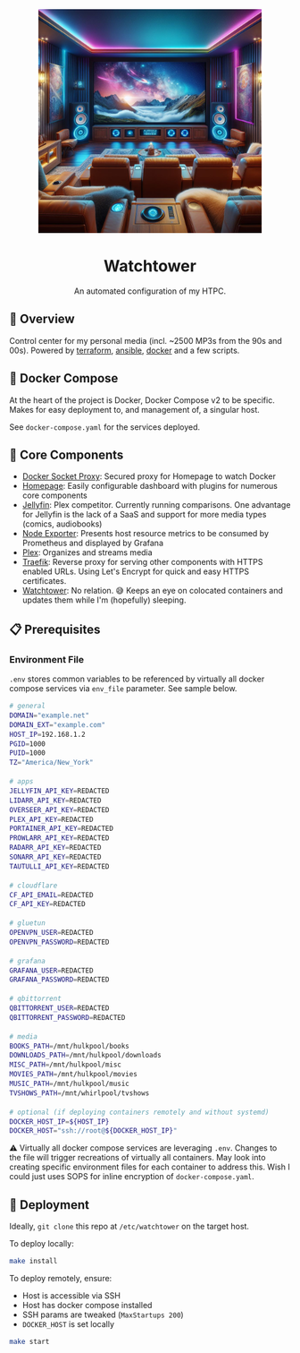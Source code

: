 <div align="center">

<img src="./watchtower.jpeg" height="400px"/>

# Watchtower

An automated configuration of my HTPC.

</div>

## 📖 Overview

Control center for my personal media (incl. ~2500 MP3s from the 90s and 00s). Powered by [terraform](https://terraform.io), [ansible](https://ansible.com), [docker](https://docker.com) and a few scripts.

## 🐳 Docker Compose

At the heart of the project is Docker, Docker Compose v2 to be specific. Makes for easy deployment to, and management of, a singular host.

See `docker-compose.yaml` for the services deployed.


## 🧰 Core Components

- [Docker Socket Proxy](https://github.com/Tecnativa/docker-socket-proxy): Secured proxy for Homepage to watch Docker
- [Homepage](https://gethomepage.dev): Easily configurable dashboard with plugins for numerous core components
- [Jellyfin](https://jellyfin.org): Plex competitor. Currently running comparisons. One advantage for Jellyfin is the lack of a SaaS and support for more media types (comics, audiobooks)
- [Node Exporter](https://github.com/prometheus/node_exporter): Presents host resource metrics to be consumed by Prometheus and displayed by Grafana
- [Plex](https://plex.tv): Organizes and streams media
- [Traefik](https://traefik.io): Reverse proxy for serving other components with HTTPS enabled URLs. Using Let's Encrypt for quick and easy HTTPS certificates.
- [Watchtower](https://containrrr.dev/watchtower/): No relation. 😅 Keeps an eye on colocated containers and updates them while I'm (hopefully) sleeping.

## 📋 Prerequisites

### Environment File

`.env` stores common variables to be referenced by virtually all docker compose services via `env_file` parameter. See sample below.

```sh
# general
DOMAIN="example.net"
DOMAIN_EXT="example.com"
HOST_IP=192.168.1.2
PGID=1000
PUID=1000
TZ="America/New_York"

# apps
JELLYFIN_API_KEY=REDACTED
LIDARR_API_KEY=REDACTED
OVERSEER_API_KEY=REDACTED
PLEX_API_KEY=REDACTED
PORTAINER_API_KEY=REDACTED
PROWLARR_API_KEY=REDACTED
RADARR_API_KEY=REDACTED
SONARR_API_KEY=REDACTED
TAUTULLI_API_KEY=REDACTED

# cloudflare
CF_API_EMAIL=REDACTED
CF_API_KEY=REDACTED

# gluetun
OPENVPN_USER=REDACTED
OPENVPN_PASSWORD=REDACTED

# grafana
GRAFANA_USER=REDACTED
GRAFANA_PASSWORD=REDACTED

# qbittorrent
QBITTORRENT_USER=REDACTED
QBITTORRENT_PASSWORD=REDACTED

# media
BOOKS_PATH=/mnt/hulkpool/books
DOWNLOADS_PATH=/mnt/hulkpool/downloads
MISC_PATH=/mnt/hulkpool/misc
MOVIES_PATH=/mnt/hulkpool/movies
MUSIC_PATH=/mnt/hulkpool/music
TVSHOWS_PATH=/mnt/whirlpool/tvshows

# optional (if deploying containers remotely and without systemd)
DOCKER_HOST_IP=${HOST_IP}
DOCKER_HOST="ssh://root@${DOCKER_HOST_IP}"
```

⚠️ Virtually all docker compose services are leveraging `.env`. Changes to the file will trigger recreations of virtually all containers. May look into creating specific environment files for each container to address this. Wish I could just uses SOPS for inline encryption of `docker-compose.yaml`.

## 🚀 Deployment

Ideally, `git clone` this repo at `/etc/watchtower` on the target host.

To deploy locally:

```sh
make install
```

To deploy remotely, ensure:

- Host is accessible via SSH
- Host has docker compose installed
- SSH params are tweaked (`MaxStartups 200`)
- `DOCKER_HOST` is set locally

```sh
make start
```
